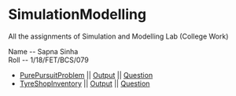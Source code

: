 # SimulationModelling

All the assignments of Simulation and Modelling Lab (College Work) <br />

Name -- Sapna Sinha <br />
Roll -- 1/18/FET/BCS/079 <br/>


- [PurePursuitProblem](1-PurePursuitProblem/PurePursuitProblem.cpp) || [Output](1-PurePursuitProblem/Program1Output.jpeg) || [Question](1-PurePursuitProblem/assignment-1.pdf) <br />
- [TyreShopInventory](2-TyreShopInventoryProblem/TyreShopInventory.cpp) || [Output](2-TyreShopInventoryProblem/Output.jpeg) || [Question](2-TyreShopInventoryProblem/Assignment-2.pdf)
